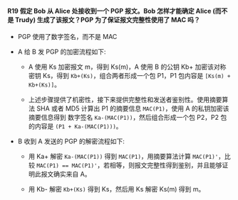 #### R19 假定 Bob 从 Alice 处接收到一个 PGP 报文。Bob 怎样才能确定 Alice (而不是 Trudy) 生成了该报文？PGP 为了保证报文完整性使用了 MAC 吗？
  
   * PGP 使用了数字签名，而不是 MAC
   
   * A 给 B 发 PGP 的加密流程如下:
   
      * A 使用 Ks 加密报文 m，得到 Ks(m)，A 使用 B 的公钥 Kb+ 加密该对称密钥 Ks，得到 `Kb+(Ks)`，组合两者形成一个包 P1，P1 包内容是 `[Ks(m) + Kb+(Ks)]`。
      
      * 上述步骤提供了机密性，接下来提供完整性和发送者鉴别性。使用摘要算法 SHA 或者 MD5 计算出 P1 的摘要信息 `MAC(P1)`，使用 A 的私钥加密该摘要信息得到 数字签名 `Ka-(MAC(P1))`，然后组合形成一个包 P2，P2 包的内容是 `(P1 + Ka-(MAC(P1)))`。
      
   * B 收到 A 发送的 PGP 的解密流程如下:
   
      * 用 Ka+ 解密 `Ka-(MAC(P1))` 得到 `MAC(P1)`，用摘要算法计算 `MAC(P1)'`，比较 `MAC(P1) == MAC(P1)'`，若相等，则报文完整性得到鉴别，并且能够证明此报文确实来自 A。
      
      * 用 Kb- 解密 `Kb+(Ks)` 得到 Ks，然后用 Ks 解密 Ks(m) 得到 m。